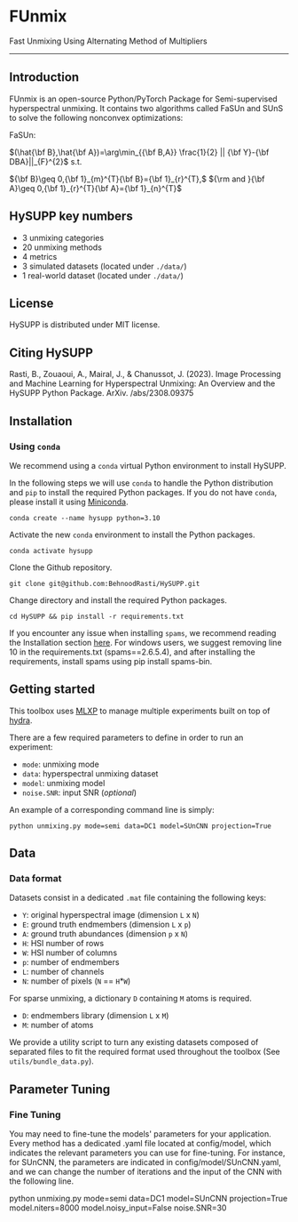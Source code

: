 # FUnmix
Fast Unmixing Using Alternating Method of Multipliers 

---

## Introduction

FUnmix is an open-source Python/PyTorch Package for Semi-supervised hyperspectral unmixing. It contains two algorithms called FaSUn and SUnS to solve the following nonconvex optimizations:

FaSUn:

$(\hat{\bf B},\hat{\bf A})=\arg\min_{{\bf B,A}} \frac{1}{2} || {\bf Y}-{\bf DBA}||_{F}^{2}$ s.t. 

${\bf B}\geq 0,{\bf 1}_{m}^{T}{\bf B}={\bf 1}_{r}^{T},$  ${\rm and }{\bf A}\geq 0,{\bf 1}_{r}^{T}{\bf A}={\bf 1}_{n}^{T}$

## HySUPP key numbers

* 3 unmixing categories
* 20 unmixing methods
* 4 metrics
* 3 simulated datasets (located under `./data/`)
* 1 real-world dataset (located under `./data/`)

## License

HySUPP is distributed under MIT license.

## Citing HySUPP

Rasti, B., Zouaoui, A., Mairal, J., & Chanussot, J. (2023). Image Processing and Machine Learning for Hyperspectral Unmixing: An Overview and the HySUPP Python Package. ArXiv. /abs/2308.09375

## Installation

### Using `conda`

We recommend using a `conda` virtual Python environment to install HySUPP.

In the following steps we will use `conda` to handle the Python distribution and `pip` to install the required Python packages.
If you do not have `conda`, please install it using [Miniconda](https://docs.conda.io/en/latest/miniconda.html).

```
conda create --name hysupp python=3.10
```

Activate the new `conda` environment to install the Python packages.

```
conda activate hysupp
```

Clone the Github repository.

```
git clone git@github.com:BehnoodRasti/HySUPP.git
```

Change directory and install the required Python packages.

```
cd HySUPP && pip install -r requirements.txt
```

If you encounter any issue when installing `spams`, we recommend reading the Installation section [here](https://pypi.org/project/spams/).
For windows users, we suggest removing line 10 in the requirements.txt (spams==2.6.5.4), and after installing the requirements, install spams using pip install spams-bin.


## Getting started

This toolbox uses [MLXP](https://inria-thoth.github.io/mlxp/) to manage multiple experiments built on top of [hydra](https://hydra.cc/).

There are a few required parameters to define in order to run an experiment:
* `mode`: unmixing mode
* `data`: hyperspectral unmixing dataset
* `model`: unmixing model
* `noise.SNR`: input SNR (*optional*)

An example of a corresponding command line is simply:

```shell
python unmixing.py mode=semi data=DC1 model=SUnCNN projection=True
```

## Data

### Data format

Datasets consist in a dedicated `.mat` file containing the following keys:

* `Y`: original hyperspectral image (dimension `L` x `N`)
* `E`: ground truth endmembers (dimension `L` x `p`)
* `A`: ground truth abundances (dimension `p` x `N`)
* `H`: HSI number of rows
* `W`: HSI number of columns
* `p`: number of endmembers
* `L`: number of channels
* `N`: number of pixels (`N` == `H`*`W`)

For sparse unmixing, a dictionary `D` containing `M` atoms is required.

* `D`: endmembers library (dimension `L` x `M`)
* `M`: number of atoms

We provide a utility script to turn any existing datasets composed of separated files to fit the required format used throughout the toolbox (See `utils/bundle_data.py`).

## Parameter Tuning

### Fine Tuning

You may need to fine-tune the models' parameters for your application. Every method has a dedicated .yaml file located at config/model, which indicates the relevant parameters you can use for fine-tuning. For instance, for SUnCNN, the parameters are indicated in config/model/SUnCNN.yaml, and we can change the number of iterations and the input of the CNN with the following line. 

python unmixing.py mode=semi data=DC1 model=SUnCNN projection=True model.niters=8000 model.noisy_input=False noise.SNR=30

